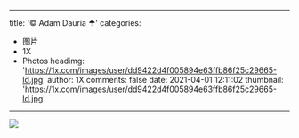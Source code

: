 
---
title: '© Adam Dauria ☂'
categories: 
 - 图片
 - 1X
 - Photos
headimg: 'https://1x.com/images/user/dd9422d4f005894e63ffb86f25c29665-ld.jpg'
author: 1X
comments: false
date: 2021-04-01 12:11:02
thumbnail: 'https://1x.com/images/user/dd9422d4f005894e63ffb86f25c29665-ld.jpg'
---

<div>   
<img src="https://1x.com/images/user/dd9422d4f005894e63ffb86f25c29665-ld.jpg" referrerpolicy="no-referrer">  
</div>
            